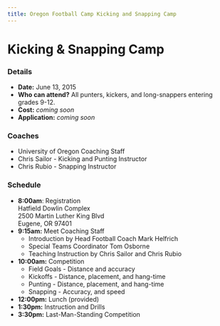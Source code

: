 ```yaml
---
title: Oregon Football Camp Kicking and Snapping Camp
---
```


# Kicking &amp; Snapping Camp

### Details

* __Date:__ June 13, 2015
* __Who can attend?__ All punters, kickers, and long-snappers entering grades
  9-12.
* __Cost:__ _coming soon_
* __Application:__ _coming soon_
  <!--* [Online registration](https://campregistrationsystems.com/oregon-football/2014-kicking-and-snapping-camp)-->
  <!--* [Printable application](/docs/2014-kicking-camp-application.pdf)-->

### Coaches

* University of Oregon Coaching Staff
* Chris Sailor - Kicking and Punting Instructor
* Chris Rubio - Snapping Instructor

### Schedule

* __8:00am__: Registration  
Hatfield Dowlin Complex  
2500 Martin Luther King Blvd  
Eugene, OR 97401
* __9:15am:__ Meet Coaching Staff
  * Introduction by Head Football Coach Mark Helfrich
  * Special Teams Coordinator Tom Osborne
  * Teaching Instruction by Chris Sailor and Chris Rubio
* __10:00am:__ Competition
  * Field Goals - Distance and accuracy
  * Kickoffs - Distance, placement, and hang-time
  * Punting - Distance, placement, and hang-time
  * Snapping - Accuracy, and speed
* __12:00pm:__ Lunch (provided)
* __1:30pm:__ Instruction and Drills
* __3:30pm:__ Last-Man-Standing Competition
